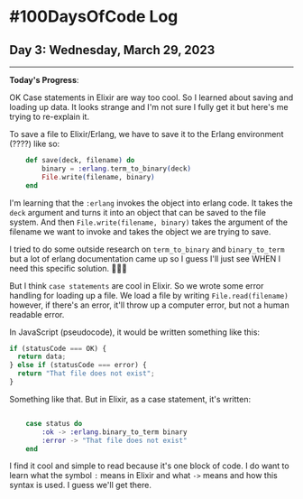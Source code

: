 # #100DaysOfCode Log

## Day 3: Wednesday, March 29, 2023

<hr>

**Today's Progress**:

OK Case statements in Elixir are way too cool. So I learned about saving and loading up data. It looks strange and I'm not sure I fully get it but here's me trying to re-explain it.

To save a file to Elixir/Erlang, we have to save it to the Erlang environment (????) like so:

```elixir
    def save(deck, filename) do
        binary = :erlang.term_to_binary(deck)
        File.write(filename, binary)
    end
```

I'm learning that the `:erlang` invokes the object into erlang code. It takes the `deck` argument and turns it into an object that can be saved to the file system. And then `File.write(filename, binary)` takes the argument of the filename we want to invoke and takes the object we are trying to save.

I tried to do some outside research on `term_to_binary` and `binary_to_term` but a lot of erlang documentation came up so I guess I'll just see WHEN I need this specific solution. 🤷🏽‍♀️

But I think `case statements` are cool in Elixir. So we wrote some error handling for loading up a file. We load a file by writing `File.read(filename)` however, if there's an error, it'll throw up a computer error, but not a human readable error.

In JavaScript (pseudocode), it would be written something like this:

```javascript
if (statusCode === OK) {
  return data;
} else if (statusCode === error) {
  return "That file does not exist";
}
```

Something like that. But in Elixir, as a case statement, it's written:

```elixir

    case status do
        :ok -> :erlang.binary_to_term binary
        :error -> "That file does not exist"
    end
```

I find it cool and simple to read because it's one block of code. I do want to learn what the symbol `:` means in Elixir and what `->` means and how this syntax is used. I guess we'll get there.
